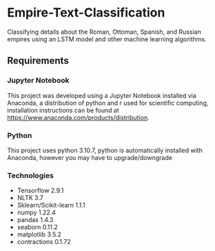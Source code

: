 # Empire-Text-Classification
Classifying details about the Roman, Ottoman, Spanish, and Russian empires using an LSTM model and other machine learning algorithms.

## Requirements

### Jupyter Notebook
This project was developed using a Jupyter Notebook installed via Anaconda, a distribution of python and r used for scientific computing, installation instructions can be found at https://www.anaconda.com/products/distribution.
### Python
This project uses python 3.10.7, python is automatically installed with Anaconda, however you may have to upgrade/downgrade
### Technologies
- Tensorflow 2.9.1
- NLTK 3.7
- Sklearn/Scikit-learn 1.1.1
- numpy 1.22.4
- pandas 1.4.3
- seaborn 0.11.2
- matplotlib 3.5.2
- contractions 0.1.72



